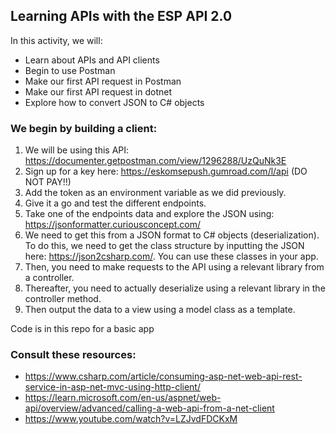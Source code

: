 ## Learning APIs with the ESP API 2.0

In this activity, we will:
* Learn about APIs and API clients
* Begin to use Postman
* Make our first API request in Postman
* Make our first API request in dotnet
* Explore how to convert JSON to C# objects

### We begin by building a client:
1. We will be using this API: https://documenter.getpostman.com/view/1296288/UzQuNk3E
2. Sign up for a key here: https://eskomsepush.gumroad.com/l/api (DO NOT PAY!!)
3. Add the token as an environment variable as we did previously.
4. Give it a go and test the different endpoints.
5. Take one of the endpoints data and explore the JSON using: https://jsonformatter.curiousconcept.com/
6. We need to get this from a JSON format to C# objects (deserialization). To do this, we need to get the class structure by inputting the JSON here: https://json2csharp.com/. You can use these classes in your app.
7. Then, you need to make requests to the API using a relevant library from a controller.
8. Thereafter, you need to actually deserialize using a relevant library in the controller method.
9. Then output the data to a view using a model class as a template.

Code is in this repo for a basic app

### Consult these resources:
* https://www.csharp.com/article/consuming-asp-net-web-api-rest-service-in-asp-net-mvc-using-http-client/
* https://learn.microsoft.com/en-us/aspnet/web-api/overview/advanced/calling-a-web-api-from-a-net-client
* https://www.youtube.com/watch?v=LZJvdFDCKxM
